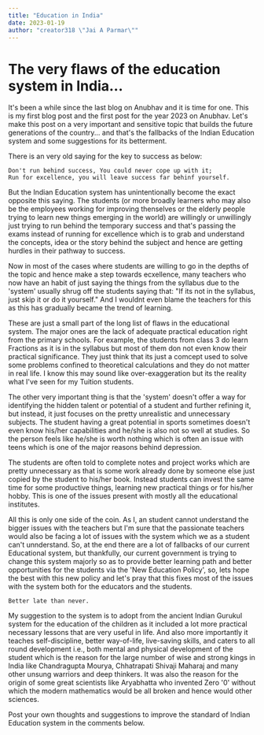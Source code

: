 ```yaml
---
title: "Education in India"
date: 2023-01-19
author: "creator318 \"Jai A Parmar\""
---
```


# The very flaws of the education system in India...

It's been a while since the last blog on Anubhav and it is time for one. This is my first blog post and the first post for the year 2023 on Anubhav. Let's make this post on a very important and sensitive topic that builds the future generations of the country... and that's the fallbacks of the Indian Education system and some suggestions for its betterment.

There is an very old saying for the key to success as below:  
```
Don't run behind success, You could never cope up with it;  
Run for excellence, you will leave success far behinf yourself.
```
But the Indian Education system has unintentionally become the exact opposite this saying. The students (or more broadly learners who may also be the employees working for improving thenselves or the elderly people trying to learn new things emerging in the world) are willingly or unwillingly just trying to run behind the temporary success and that's passing the exams instead of running for excellence which is to grab and understand the concepts, idea or the story behind the subject and hence are getting hurdles in their pathway to success.

Now in most of the cases where students are willing to go in the depths of the topic and hence make a step towards ecxellence, many teachers who now have an habit of just saying the things from the syllabus due to the 'system' usually shrug off the students saying that: "If its not in the syllabus, just skip it or do it yourself." And I wouldnt even blame the teachers for this as this has gradually became the trend of learning.

These are just a small part of the long list of flaws in the educational system. The major ones are the lack of adequate practical education right from the primary schools. For example, the students from class 3 do learn Fractions as it is in the syllabus but most of them don not even know their practical significance. They just think that its just a comcept used to solve some problems confined to theoretical calculations and they do not matter in real life. I know this may sound like over-exaggeration but its the reality what I've seen for my Tuition students. 

The other very important thing is that the 'system' doesn't offer a way for identifying the hidden talent or potential of a student and further refining it, but instead, it just focuses on the pretty unrealistic and unnecessary subjects. The student having a great potential in sports sometimes doesn't even know his/her capabilities and he/she is also not so well at studies. So the person feels like he/she is worth nothing which is often an issue with teens which is one of the major reasons behind depression. 

The students are often told to complete notes and project works which are pretty unnecessary as that is some work already done by someone else just copied by the student to his/her book. Instead students can invest the same time for some productive things, learning new practical things or for his/her hobby. This is one of the issues present with mostly all the educational institutes.

All this is only one side of the coin. As I, an student cannot understand the bigger issues with the teachers but I'm sure that the passionate teachers would also be facing a lot of issues with the system which we as a student can't unnderstand. So, at the end there are a lot of fallbacks of our current Educational system, but thankfully, our current government is trying to change this system majorly so as to provide better learning path and better opportunities for the students via the 'New Education Policy', so, lets hope the best with this new policy and let's pray that this fixes most of the issues with the system both for the educators and the students. 
```
Better late than never.
```

My suggestion to the system is to adopt from the ancient Indian Gurukul system for the education of the children as it included a lot more practical necessary lessons that are very useful in life.  And also more importantly it teaches self-discipline, better way-of-life, live-saving skills, and caters to all round development i.e., both mental and physical development of the student which is the reason for the large number of wise and strong kings in India like Chandragupta Mourya, Chhatrapati Shivaji Maharaj and many other unsung warriors and deep thinkers. It was also the reason for the origin of some great scientists like Aryabhatta who invented Zero '0' without which the modern mathematics would be all broken and hence would other sciences.

Post your own thoughts and suggestions to improve the standard of Indian Education system in the comments below.
